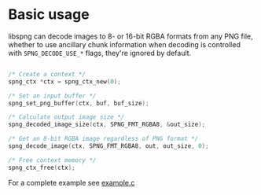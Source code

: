 # Basic usage

libspng can decode images to 8- or 16-bit RGBA formats from any PNG file,
whether to use ancillary chunk information when decoding is controlled
with `SPNG_DECODE_USE_*` flags, they're ignored by default.

```c

/* Create a context */
spng_ctx *ctx = spng_ctx_new(0);

/* Set an input buffer */
spng_set_png_buffer(ctx, buf, buf_size);

/* Calculate output image size */
spng_decoded_image_size(ctx, SPNG_FMT_RGBA8, &out_size);

/* Get an 8-bit RGBA image regardless of PNG format */
spng_decode_image(ctx, SPNG_FMT_RGBA8, out, out_size, 0);

/* Free context memory */
spng_ctx_free(ctx);

```


For a complete example see [example.c](https://github.com/randy408/libspng/blob/v0.5.0/examples/example.c)
